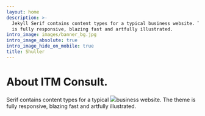 ```yaml
---
layout: home
description: >-
  Jekyll Serif contains content types for a typical business website. The theme
  is fully responsive, blazing fast and artfully illustrated.
intro_image: images/banner_bg.jpg
intro_image_absolute: true
intro_image_hide_on_mobile: true
title: Shuller
---
```

# About ITM Consult.

Serif contains content types for a typical ![](/images/itm_logo_tr.png)business website. The theme is fully responsive, blazing fast and artfully illustrated.
